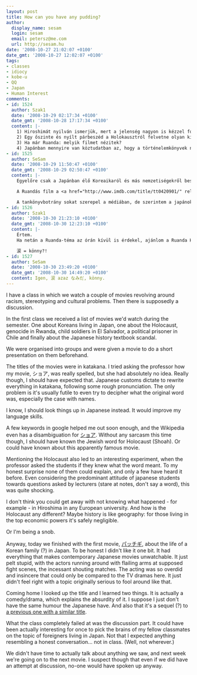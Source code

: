 ```yaml
---
layout: post
title: How can you have any pudding?
author:
  display_name: sesam
  login: sesam
  email: petersz@me.com
  url: http://sesam.hu
date: '2008-10-27 21:02:07 +0100'
date_gmt: '2008-10-27 12:02:07 +0100'
tags:
- classes
- idiocy
- kobe-u
- QQ
- Japan
- Human Interest
comments:
- id: 1524
  author: Szak1
  date: '2008-10-29 02:17:34 +0100'
  date_gmt: '2008-10-28 17:17:34 +0100'
  content: |-
    1) Hiroshimát nyilván ismerjük, mert a jelenség nagyon is kézzel foghatóan befolyásolta a történelmünket (véget vetett a háborúnak, ami korábban egész Európában dúlt, továbbá a világ első élesben használt atombomája volt, és nem kell részleteznem, hogy az atombomba mekkora hatással volt a 20. századra). A Holokausztról illene Japánban is tudni, de ne felejtsük el, hogy míg Európát (Magyarországot) konkrétan és húsba vágóan érintette, addig Japánból nézve ez pont olyan távoli dolog, mint nekünk Ruanda. Szerintem nagyon sok egyetemistának fogalma sincs, hogy kik azok a Hutuk meg a Tutsik, már csak azért sem, mert nincs középiskola, ahol sikeresen végére érnek a 20. századnak...
    2) Egy őszinte és nyílt párbeszéd a Holokausztról felvetne olyan kínos kérdéseket, hogy mit is csináltak a japánok a kínaiakkal meg a koreaiakkal a második világháborúban.
    3) Ha már Ruanda: melyik filmet nézitek?
    4) Japánban mennyire van köztudatban az, hogy a történelemkönyvek netán szépítik a valóságot? Meglepett, hogy erről megnéztek egy filmet, azt hittem, csak a külföldiek hőbörögnek, a japánokat pedig egyáltalán nem érdekli a téma.
- id: 1525
  author: SeSam
  date: '2008-10-29 11:50:47 +0100'
  date_gmt: '2008-10-29 02:50:47 +0100'
  content: |-
    Egyelőre csak a Japánban élő Koreaikaról és más nemzetiségekről beszéltünk volna. Igazából én tényleg nem is vártam semmit, négy év tapasztalatával...

    A Ruandás film a <a href="http://www.imdb.com/title/tt0420901/" rel="nofollow">Shooting Dogs</a>, ami japánul ルワンダの涙 lett. Ha van a magyar címfordításnál rosszabb, akkor az a japán. :D

    A tankönyvbotrány sokat szerepel a médiában, de szerintem a japánokat inkább csak belpolitikailag érdekli. Mint külföldi nem hiszem mondjuk, hogy megtudhatom, valóban mit gondolnak.
- id: 1526
  author: Szak1
  date: '2008-10-30 21:23:10 +0100'
  date_gmt: '2008-10-30 12:23:10 +0100'
  content: |-
    Értem.
    Ha netán a Ruanda-téma az órán kívül is érdekel, ajánlom a Ruanda Hotel (Hotel Rwanda) című nem olyan régi filmet, az egyik legjobb, amit mostanában láttam.

    涙 = könny?!
- id: 1527
  author: SeSam
  date: '2008-10-30 23:49:20 +0100'
  date_gmt: '2008-10-30 14:49:20 +0100'
  content: Igen, 涙 azaz なみだ, könny.
---
```


I have a class in which we watch a couple of movies revolving around racism, stereotyping and cultural problems. Then there is supposedly a discussion.

In the first class we received a list of movies we'd watch during the semester. One about Koreans living in Japan, one about the Holocaust, genocide in Rwanda, child soldiers in El Salvador, a political prisoner in Chile and finally about the Japanese history textbook scandal.

We were organised into groups and were given a movie to do a short presentation on them beforehand.

The titles of the movies were in katakana. I tried asking the professor how my movie, ショア, was really spelled, but she had absolutely no idea. Really though, I should have expected that. Japanese customs dictate to rewrite everything in katakana, following some rough pronunciation. The only problem is it's usually futile to even try to decipher what the original word was, especially the case with names.

I know, I should look things up in Japanese instead. It would improve my language skills.

A few keywords in google helped me out soon enough, and the Wikipedia even has a disambiguation for [ショア](http://ja.wikipedia.org/wiki/ショア). Without any sarcasm this time though, I should have known the Jewish word for Holocaust (Shoah). Or could have known about this apparently famous movie.

Mentioning the Holocaust also led to an interesting experiment, when the professor asked the students if they knew what the word meant. To my honest surprise none of them could explain, and only a few have heard it before. Even considering the predominant attitude of japanese students towards questions asked by lecturers (stare at notes, don't say a word), this was quite shocking.

I don't think you could get away with not knowing what happened - for example - in Hiroshima in any European university. And how is the Holocaust any different? Maybe history is like geography: for those living in the top economic powers it's safely negligible.

Or I'm being a snob.

Anyway, today we finished with the first movie, [パッチギ](http://www.imdb.com/title/tt0901500), about the life of a Korean family (?) in Japan. To be honest I didn't like it one bit. It had everything that makes contemporary Japanese movies unwatchable. It just pelt stupid, with the actors running around with flailing arms at supposed fight scenes, the incessant shouting matches. The acting was so overdid and insincere that could only be compared to the TV dramas here. It just didn't feel right with a topic originally serious to fool around like that.

Coming home I looked up the title and I learned two things. It is actually a comedy/drama, which explains the absurdity of it. I suppose I just don't have the same humour the Japanese have. And also that it's a sequel (?) to [a previous one with a similar title](http://www.imdb.com/title/tt0449630).

What the class completely failed at was the discussion part. It could have been actually interesting for once to pick the brains of my fellow classmates on the topic of foreigners living in Japan. Not that I expected anything resembling a honest conversation... not in class. (Well, not wherever.)

We didn't have time to actually talk about anything we saw, and next week we're going on to the next movie. I suspect though that even if we did have an attempt at discussion, no-one would have spoken up anyway.
